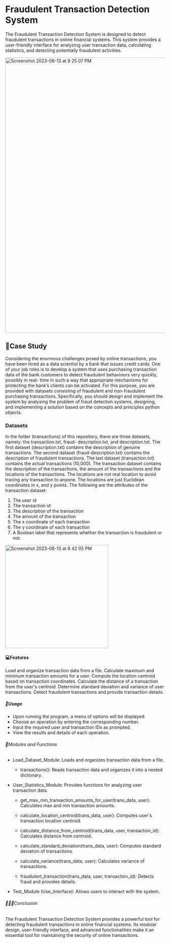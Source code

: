 # Fraudulent Transaction Detection System
The Fraudulent Transaction Detection System is designed to detect fraudulent transactions in online financial systems. This system provides a user-friendly interface for analyzing user transaction data, calculating statistics, and detecting potentially fraudulent activities.

<img width="869" alt="Screenshot 2023-08-13 at 9 25 07 PM" src="https://github.com/Baci-Ak/Fraudulent-Transaction-Detection-System/assets/134199508/008f0524-b372-4287-be63-5d17bc6b5053">



## 📖Case Study
Considering the enormous challenges posed by online transactions, you have been hired as a data scientist by a bank that issues credit cards. One of your job roles is to develop a system that uses purchasing transaction data of the bank customers to detect fraudulent behaviours very quickly, possibly in real- time in such a way that appropriate mechanisms for protecting the bank’s clients can be activated.
For this purpose, you are provided with datasets consisting of fraudulent and non-fraudulent purchasing transactions. Specifically, you should design and implement the system by analysing the problem of fraud detection systems, designing, and implementing a solution based on the concepts and principles python objects.

### Datasets
In the folder (transactions) of this repository, there are three datasets, namely: the transaction.txt, fraud- description.txt, and description.txt.
 The first dataset (description.txt) contains the description of genuine transactions. The second dataset (fraud-description.txt) contains the description of fraudulent transactions. The last dataset (transaction.txt) contains the actual transactions (10,000). The transaction dataset contains the description of the transactions, the amount of the transactions and the locations of the transactions. The locations are not real location to avoid tracing any transaction to anyone. The locations are just Euclidean coordinates in x, and y points. The following are the attributes of the transaction dataset:
1. The user id
2. The transaction id
3. The description of the transaction
4. The amount of the transaction
5. The x coordinate of each transaction
6. The y coordinate of each transaction
7. A Boolean label that represents whether the transaction is fraudulent or not.

<img width="325" alt="Screenshot 2023-08-13 at 8 42 05 PM" src="https://github.com/Baci-Ak/Fraudulent-Transaction-Detection-System/assets/134199508/fc246b9f-82f2-4efa-add4-4c92f311a9be">


#### 💻Features
Load and organize transaction data from a file.
Calculate maximum and minimum transaction amounts for a user.
Compute the location centroid based on transaction coordinates.
Calculate the distance of a transaction from the user's centroid.
Determine standard deviation and variance of user transactions.
Detect fraudulent transactions and provide transaction details.


##### 🚠Usage
* Upon running the program, a menu of options will be displayed.
* Choose an operation by entering the corresponding number.
* Input the required user and transaction IDs as prompted.
* View the results and details of each operation.


###### 📙Modules and Functions
* Load_Dataset_Module: Loads and organizes transaction data from a file.
   * transactions(): Reads transaction data and organizes it into a nested dictionary.

* User_Statistics_Module: Provides functions for analyzing user transaction data.
  * get_max_min_transaction_amounts_for_user(trans_data, user): Calculates max and min transaction amounts.

  * calculate_location_centroid(trans_data, user): Computes user's transaction location centroid.

  * calculate_distance_from_centroid(trans_data, user, transaction_id): Calculates distance from centroid.

  * calculate_standard_deviation(trans_data, user): Computes standard deviation of transactions.

  * calculate_variance(trans_data, user): Calculates variance of transactions.

  * fraudulent_transaction(trans_data, user, transaction_id): Detects fraud and provides details.

* Test_Module (Use_Interface): Allows users to interact with the system.


###### 👩🏻‍💻Conclusion
The Fraudulent Transaction Detection System provides a powerful tool for detecting fraudulent transactions in online financial systems. Its modular design, user-friendly interface, and advanced functionalities make it an essential tool for maintaining the security of online transactions.

